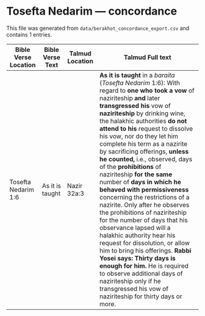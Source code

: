 # Tosefta Nedarim — concordance

This file was generated from `data/berakhot_concordance_export.csv` and contains 1 entries.

| Bible Verse Location | Bible Verse Text | Talmud Location | Talmud Full text |
|---|---|---|---|
| Tosefta Nedarim 1:6 | As it is taught | Nazir 32a:3 | <b>As it is taught</b> in a <i>baraita</i> (<i>Tosefta Nedarim</i> 1:6): With regard to <b>one who took a vow</b> of naziriteship <b>and</b> later <b>transgressed his</b> vow of <b>naziriteship</b> by drinking wine, the halakhic authorities <b>do not attend to his</b> request to dissolve his vow, nor do they let him complete his term as a nazirite by sacrificing offerings, <b>unless he counted,</b> i.e., observed, days of the <b>prohibitions</b> of naziriteship <b>for the same</b> number of <b>days in which he behaved with permissiveness</b> concerning the restrictions of a nazirite. Only after he observes the prohibitions of naziriteship for the number of days that his observance lapsed will a halakhic authority hear his request for dissolution, or allow him to bring his offerings. <b>Rabbi Yosei says: Thirty days is enough for him.</b> He is required to observe additional days of naziriteship only if he transgressed his vow of naziriteship for thirty days or more. |
